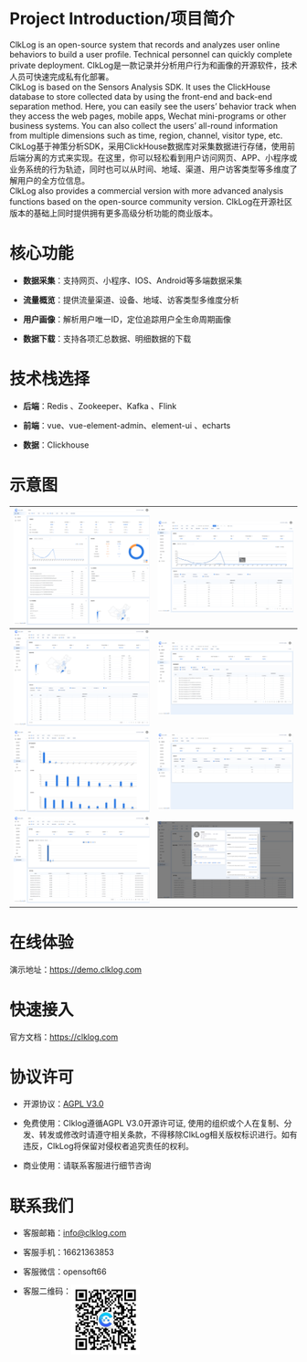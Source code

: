 # Project Introduction/项目简介

ClkLog is an open-source system that records and analyzes user online behaviors to build a user profile. Technical personnel can quickly complete private deployment.
ClkLog是一款记录并分析用户行为和画像的开源软件，技术人员可快速完成私有化部署。<br>
ClkLog is based on the Sensors Analysis SDK. It uses the ClickHouse database to store collected data by using the front-end and back-end separation method. Here, you can easily see the users’ behavior track when they access the web pages, mobile apps, Wechat mini-programs or other business systems. You can also collect the users’ all-round information from multiple dimensions such as time, region, channel, visitor type, etc.
ClkLog基于神策分析SDK，采用ClickHouse数据库对采集数据进行存储，使用前后端分离的方式来实现。在这里，你可以轻松看到用户访问网页、APP、小程序或业务系统的行为轨迹，同时也可以从时间、地域、渠道、用户访客类型等多维度了解用户的全方位信息。<br>
ClkLog also provides a commercial version with more advanced analysis functions based on the open-source community version.
ClkLog在开源社区版本的基础上同时提供拥有更多高级分析功能的商业版本。

# 核心功能

- **数据采集**：支持网页、小程序、IOS、Android等多端数据采集

- **流量概览**：提供流量渠道、设备、地域、访客类型多维度分析

- **用户画像**：解析用户唯一ID，定位追踪用户全生命周期画像

- **数据下载**：支持各项汇总数据、明细数据的下载

# 技术栈选择

- **后端**：Redis 、Zookeeper、Kafka 、Flink

- **前端**：vue、vue-element-admin、element-ui 、echarts

- **数据**：Clickhouse

# 示意图

| ![](docs/assets/imgs/1.png) | ![](docs/assets/imgs/2.png) |
| --------------------------- | --------------------------- |
| ![](docs/assets/imgs/3.png) | ![](docs/assets/imgs/4.png) |
| ![](docs/assets/imgs/5.png) | ![](docs/assets/imgs/6.png) |
| ![](docs/assets/imgs/7.png) | ![](docs/assets/imgs/8.png) |

# 在线体验

演示地址：<a href="https://demo.clklog.com" target="_blank">https://demo.clklog.com</a>

# 快速接入

官方文档：<a href="https://clklog.com">https://clklog.com</a>

<!-- # 开源社区

问题反馈：[https://github.com/clklog/clklog/issues](https://github.com/clklog/clklog/issues)

参与讨论：[https://github.com/orgs/clklog/discussions](https://github.com/orgs/clklog/discussions) -->

# 协议许可

- 开源协议：[AGPL V3.0](https://www.gnu.org/licenses/agpl-3.0.en.html)

- 免费使用：Clklog遵循AGPL V3.0开源许可证, 使用的组织或个人在复制、分发、转发或修改时请遵守相关条款，不得移除ClkLog相关版权标识进行。如有违反，ClkLog将保留对侵权者追究责任的权利。

- 商业使用：请联系客服进行细节咨询

# 联系我们

- 客服邮箱：<info@clklog.com>

- 客服手机：16621363853

- 客服微信：opensoft66

- 客服二维码：<img title="" src="docs/assets/imgs/contactqrcode.jpg" alt="" data-align="center" width="120" style="vertical-align:top">
